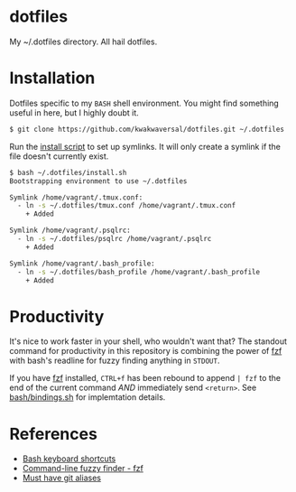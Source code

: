 # dotfiles
My ~/.dotfiles directory. All hail dotfiles.

# Installation
Dotfiles specific to my `BASH` shell environment. You might find something
useful in here, but I highly doubt it.

```sh
$ git clone https://github.com/kwakwaversal/dotfiles.git ~/.dotfiles
```

Run the [install script](install.sh) to set up symlinks. It will only create a
symlink if the file doesn't currently exist.

```sh
$ bash ~/.dotfiles/install.sh
Bootstrapping environment to use ~/.dotfiles

Symlink /home/vagrant/.tmux.conf:
  - ln -s ~/.dotfiles/tmux.conf /home/vagrant/.tmux.conf
    + Added

Symlink /home/vagrant/.psqlrc:
  - ln -s ~/.dotfiles/psqlrc /home/vagrant/.psqlrc
    + Added

Symlink /home/vagrant/.bash_profile:
  - ln -s ~/.dotfiles/bash_profile /home/vagrant/.bash_profile
    + Added
```

# Productivity
It's nice to work faster in your shell, who wouldn't want that? The standout
command for productivity in this repository is combining the power of [fzf] with
bash's readline for fuzzy finding anything in `STDOUT`.

If you have [fzf] installed, `CTRL+f` has been rebound to append `| fzf` to the
end of the current command *AND* immediately send `<return>`. See
[bash/bindings.sh](bash/bindings.sh) for implemtation details.

# References
* [Bash keyboard shortcuts](https://ss64.com/bash/syntax-keyboard.html)
* [Command-line fuzzy finder - fzf](https://github.com/junegunn/fzf)
* [Must have git aliases](http://durdn.com/blog/2012/11/22/must-have-git-aliases-advanced-examples/)

[fzf]: https://github.com/junegunn/fzf
